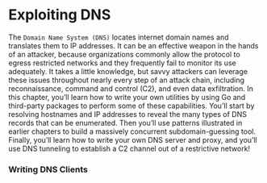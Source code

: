 # Exploiting DNS

The `Domain Name System (DNS)` locates internet domain names and translates them to IP addresses. It can be an effective 
weapon in the hands of an attacker, because organizations commonly allow the protocol to egress restricted networks and 
they frequently fail to monitor its use adequately. It takes a little knowledge, but savvy attackers can leverage these 
issues throughout nearly every step of an attack chain, including reconnaissance, command and control (C2), and even 
data exfiltration. In this chapter, you’ll learn how to write your own utilities by using Go and third-party packages 
to perform some of these capabilities. You’ll start by resolving hostnames and IP addresses to reveal the many types 
of DNS records that can be enumerated. Then you’ll use patterns illustrated in earlier chapters to build a massively 
concurrent subdomain-guessing tool. Finally, you’ll learn how to write your own DNS server and proxy, and you’ll use 
DNS tunneling to establish a C2 channel out of a restrictive network!

### Writing DNS Clients
